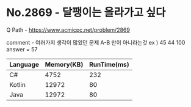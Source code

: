 # No.2869 - 달팽이는 올라가고 싶다
Q Path - https://www.acmicpc.net/problem/2869

comment - 여러가지 생각이 많았던 문제 A-B 만이 아니라는것
ex ) 45 44 100 answer = 57

Language | Memory(KB) | RunTime(ms)
------------ | ------------- | ------
C# | 4752 | 232
Kotlin | 12972 | 80
Java | 12972 | 80 